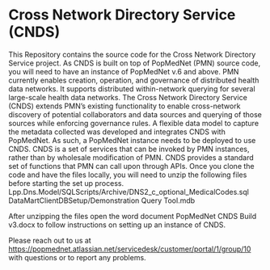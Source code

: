 # Cross Network Directory Service (CNDS)

This Repository contains the source code for the Cross Network Directory Service project. As CNDS is built on top of PopMedNet (PMN) source code, you will need to have an instance of PopMedNet v.6 and above.
PMN currently enables creation, operation, and governance of distributed health data networks. It supports distributed within-network querying for several large-scale health data networks. The Cross Network Directory Service (CNDS) extends PMN’s existing functionality to enable cross-network discovery of potential collaborators and data sources and querying of those sources while enforcing governance rules. A flexible data model to capture the metadata collected was developed and integrates CNDS with PopMedNet. As such, a PopMedNet instance needs to be deployed to use CNDS. CNDS is a set of services that can be invoked by PMN instances, rather than by wholesale modification of PMN. CNDS provides a standard set of functions that PMN can call upon through APIs.
Once you clone the code and have the files locally, you will need to unzip the following files before starting the set up process. 
Lpp.Dns.Model/SQLScripts/Archive/DNS2_c_optional_MedicalCodes.sql
DataMartClientDBSetup/Demonstration Query Tool.mdb

After unzipping the files open the word document PopMedNet CNDS Build v3.docx to follow instructions on setting up an instance of CNDS.


Please reach out to us at https://popmednet.atlassian.net/servicedesk/customer/portal/1/group/10 with questions or to report any problems.

